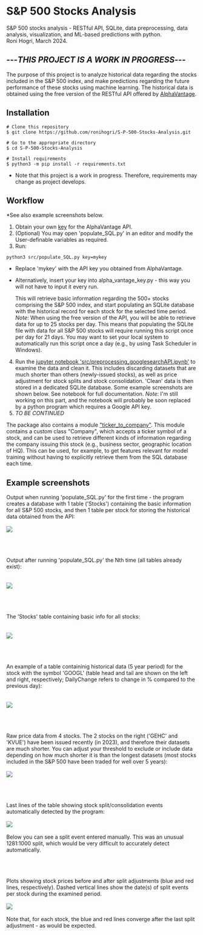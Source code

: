 # S&P 500 Stocks Analysis
S&amp;P 500 stocks analysis - RESTful API, SQLite, data preprocessing, data analysis, visualization, and ML-based predictions with python.  
Roni Hogri, March 2024.  

  
## ---*THIS PROJECT IS A WORK IN PROGRESS*---

  
The purpose of this project is to analyze historical data regarding the stocks included in the S&P 500 index, and make predictions regarding the future performance of these stocks using machine learning. The historical data is obtained using the free version of the RESTful API offered by [AlphaVantage](https://www.alphavantage.co/).  


## Installation

```console
# Clone this repository
$ git clone https://github.com/ronihogri/S-P-500-Stocks-Analysis.git

# Go to the appropriate directory
$ cd S-P-500-Stocks-Analysis

# Install requirements
$ python3 -m pip install -r requirements.txt
```
* Note that this project is a work in progress. Therefore, requirements may change as project develops. 

## Workflow
*See also example screenshots below.

1. Obtain your own [key](https://www.alphavantage.co/support/#api-key) for the AlphaVantage API. 
2. (Optional) You may open 'populate_SQL.py' in an editor and modify the User-definable variables as required.  
3. Run:
```console
python3 src/populate_SQL.py key=mykey
```
* Replace 'mykey' with the API key you obtained from AlphaVantage.  
* Alternatively, insert your key into alpha_vantage_key.py - this way you will not have to input it every run.

  This will retrieve basic information regarding the 500+ stocks comprising the S&P 500 index, and start populating an SQLite database with the historical record for each stock for the selected time period. 
  *Note*: When using the free version of the API, you will be able to retrieve data for up to 25 stocks per day. This means that populating the SQLite file with data for all S&P 500 stocks will require running this script once per day for 21 days. You may want to set your local system to automatically run this script once a day (e.g., by using Task Scheduler in Windows).

4. Run the [jupyter notebook 'src/preprocessing_googlesearchAPI.ipynb'](https://github.com/ronihogri/S-P-500-Stocks-Analysis/blob/main/src/preprocessing_batches.ipynb) to examine the data and clean it. This includes discarding datasets that are much shorter than others (newly-issued stocks), as well as price adjustment for stock splits and stock consolidation. 'Clean' data is then stored in a dedicated SQLite database. Some example screenshots are shown below. See notebook for full documentation.
*Note*: I'm still working on this part, and the notebook will probably be soon replaced by a python program which requires a Google API key.  
5. *TO BE CONTINUED*  

The package also contains a module ["ticker_to_company"](https://github.com/ronihogri/S-P-500-Stocks-Analysis/blob/main/src/ticker_to_company.py). This module contains a custom class "Company", which accepts a ticker symbol of a stock, and can be used to retrieve different kinds of information regarding the company issuing this stock (e.g., business sector, geographic location of HQ). This can be used, for example, to get features relevant for model training without having to explicitly retrieve them from the SQL database each time. 


## Example screenshots
Output when running 'populate_SQL.py' for the first time - the program creates a database with 1 table ('Stocks') containing the basic information for all S&P 500 stocks, and then 1 table per stock for storing the historical data obtained from the API: 
<br><br>![](https://github.com/ronihogri/S-P-500-Stocks-Analysis/blob/main/images/get_symbols_and_make_tables.png)<br><br>  

  
  
  <br><br>Output after running 'populate_SQL.py' the Nth time (all tables already exist):  
<br><br>![](https://github.com/ronihogri/S-P-500-Stocks-Analysis/blob/main/images/API_requests_exceeded_2.png)<br><br>  

  
  
  <br><br>The 'Stocks' table containing basic info for all stocks:  
<br><br>![](https://github.com/ronihogri/S-P-500-Stocks-Analysis/blob/main/images/stocks_list_sql.png)<br><br>  

    
  <br><br>An example of a table containinig historical data (5 year period) for the stock with the symbol 'GOOGL' (table head and tail are shown on the left and right, respectively; DailyChange refers to change in % compared to the previous day):  
 <br><br>![](https://github.com/ronihogri/S-P-500-Stocks-Analysis/blob/main/images/example_GOOGL.png)<br><br>  

   <br><br>Raw price data from 4 stocks. The 2 stocks on the right ('GEHC' and 'KVUE') have been issued recently (in 2023), and therefore their datasets are much shorter. You can adjust your threshold to exclude or include data depending on how much shorter it is than the longest datasets (most stocks included in the S&P 500 have been traded for well over 5 years):
   <br><br>![](https://github.com/ronihogri/S-P-500-Stocks-Analysis/blob/main/images/KVUE%20GEHC%20too%20short.png)<br><br>  

  <br><br>Last lines of the table showing stock split/consolidation events automatically detected by the program:
     <br><br>![](https://github.com/ronihogri/S-P-500-Stocks-Analysis/blob/main/images/split_query2.png)<br><br>
     Below you can see a split event entered manually. This was an unusual 1281:1000 split, which would be very difficult to accurately detect automatically.<br><br>  

  <br><br>Plots showing stock prices before and after split adjustments (blue and red lines, respectively). Dashed vertical lines show the date(s) of split events per stock during the examined period. 
       <br><br>![](https://github.com/ronihogri/S-P-500-Stocks-Analysis/blob/main/images/split_adjusted_plots.png)<br><br>
       Note that, for each stock, the blue and red lines converge after the last split adjustment - as would be expected.<br><br>

